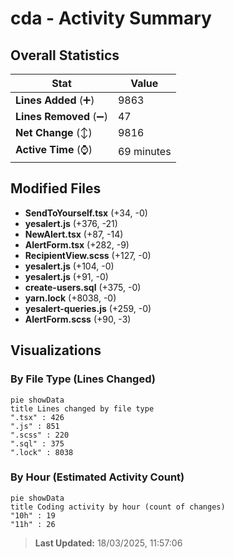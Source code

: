 # cda - Activity Summary 

## Overall Statistics

| Stat                   | Value                                                             |
| ---------------------- | ----------------------------------------------------------------- |
| **Lines Added** (➕)   | 9863                                          |
| **Lines Removed** (➖) | 47                                        |
| **Net Change** (↕)    | 9816                |
| **Active Time** (⌚)   | 69 minutes |


## Modified Files
- **SendToYourself.tsx** (+34, -0)
- **yesalert.js** (+376, -21)
- **NewAlert.tsx** (+87, -14)
- **AlertForm.tsx** (+282, -9)
- **RecipientView.scss** (+127, -0)
- **yesalert.js** (+104, -0)
- **yesalert.js** (+91, -0)
- **create-users.sql** (+375, -0)
- **yarn.lock** (+8038, -0)
- **yesalert-queries.js** (+259, -0)
- **AlertForm.scss** (+90, -3)

## Visualizations

### By File Type (Lines Changed)

```mermaid
pie showData
title Lines changed by file type
".tsx" : 426
".js" : 851
".scss" : 220
".sql" : 375
".lock" : 8038
```

### By Hour (Estimated Activity Count)

```mermaid
pie showData
title Coding activity by hour (count of changes)
"10h" : 19
"11h" : 26
```


> **Last Updated:** 18/03/2025, 11:57:06